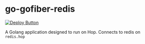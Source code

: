 # go-gofiber-redis

[![Deploy Button](https://cdn.hop.io/assets/deploy-button/button.svg)](https://console.hop.io/deploy-button)

A Golang application designed to run on Hop. Connects to redis on `redis.hop`